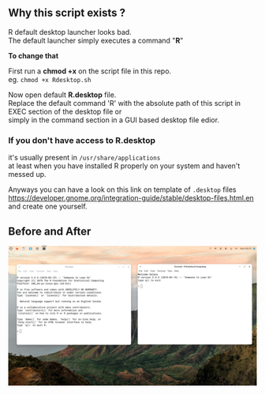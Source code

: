 ## Why this script exists ?
R default desktop launcher looks bad.\
The default launcher simply executes a command "**R**"

**To change that**

First run a **chmod +x** on the script file in this repo. \
eg. `chmod +x Rdesktop.sh` 

Now open default **R.desktop** file. \
Replace the default command 'R' with the absolute path of this script in EXEC section of the desktop file or\
simply in the command section in a GUI based desktop file edior.

### If you don't have access to R.desktop
it's usually present in `/usr/share/applications` \
at least when you have installed R properly on your system and haven't messed up.

Anyways you can have a look on this link on template of `.desktop` files\
https://developer.gnome.org/integration-guide/stable/desktop-files.html.en \
and create one yourself.


## Before and After


![alt before-after.png](before-after.png)
